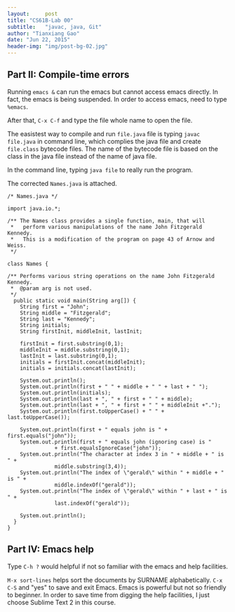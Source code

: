 ```yaml
---
layout:     post
title: "CS61B-Lab 00"
subtitle:   "javac, java, Git"
author: "Tianxiang Gao"
date: "Jun 22, 2015"
header-img: "img/post-bg-02.jpg"
---
```


<h2>Part II: Compile-time errors</h2>

Running <code>emacs &</code> can run the emacs but cannot access emacs directly. In fact, the emacs is being suspended. In order to access emacs, need to type <code>%emacs</code>.

After that, <code>C-x C-f</code> and type the file whole name to open the file. 

The easistest way to compile and run <code>file.java</code> file is typing <code>javac file.java</code> in command line, which complies the java file and create <code>file.class</code> bytecode files. The name of the bytecode file is based on the class in the java file instead of the name of java file. 

In the command line, typing <code>java file</code> to really run the program.

The corrected <code>Names.java</code> is attached.

<pre><code>/* Names.java */

import java.io.*;

/** The Names class provides a single function, main, that will
 *   perform various manipulations of the name John Fitzgerald Kennedy. 
 *   This is a modification of the program on page 43 of Arnow and Weiss.
 */

class Names {

/** Performs various string operations on the name John Fitzgerald Kennedy.
 *  @param arg is not used.
 */
  public static void main(String arg[]) {
    String first = "John";
    String middle = "Fitzgerald";
    String last = "Kennedy";
    String initials;
    String firstInit, middleInit, lastInit;

    firstInit = first.substring(0,1);
    middleInit = middle.substring(0,1);
    lastInit = last.substring(0,1);
    initials = firstInit.concat(middleInit);
    initials = initials.concat(lastInit);

    System.out.println();
    System.out.println(first + " " + middle + " " + last + " ");
    System.out.println(initials);
    System.out.println(last + ", " + first + " " + middle);
    System.out.println(last + ", " + first + " " + middleInit +".");
    System.out.println(first.toUpperCase() + " " + last.toUpperCase());

    System.out.println(first + " equals john is " + first.equals("john"));
    System.out.println(first + " equals john (ignoring case) is " 
		       + first.equalsIgnoreCase("john"));
    System.out.println("The character at index 3 in " + middle + " is " +
		       middle.substring(3,4));
    System.out.println("The index of \"gerald\" within " + middle + " is " +
		       middle.indexOf("gerald"));
    System.out.println("The index of \"gerald\" within " + last + " is " +
		       last.indexOf("gerald"));

    System.out.println();
  }
}
</code></pre>

<h2>Part IV: Emacs help</h2>

Type <code>C-h ?</code> would helpful if not so familiar with the emacs and help facilities. 

<code>M-x sort-lines</code> helps sort the documents by SURNAME alphabetically. <code>C-x C-S</code> and "yes" to save and exit Emacs. Emacs is powerful but not so friendly to beginner. In order to save time from digging the help facilities, I just choose Sublime Text 2 in this course.